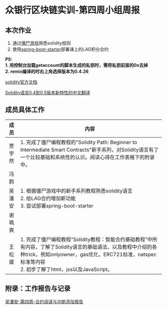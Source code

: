 # 众银行区块链实训-第四周小组周报
## 本次作业
1. 通过[僵尸游戏][1]熟悉solidity规则 
1. 使用[spring-boot-starter][2]部署课上的LAG积分合约

**PS:<br/>1. 用控制台加载getaccount的脚本生成的私钥时，需将私钥前面的0x去掉<br/> 2. remix编译的时右上角选择版本为0.4.26**

[solidity官方文档](https://solidity.readthedocs.io/en/v0.5.9/)

[Solidity语言0.4到0.5版本新特性的中文翻译](https://zhuanlan.zhihu.com/p/54169418)

[1]: https://cryptozombies.io/en/lesson "jiangshi"
[2]: https://github.com/FISCO-BCOS/spring-boot-starter/blob/master/doc/README_CN.md "Spring Boot"

## 成员具体工作
成员|内容
:----:|---
贾宇然|1. 完成了僵尸编程教程的"Solidity Path: Beginner to Intermediate Smart Contracts"新手系列，对Solidity语言有了一个比较基础和系统性的认识。阅读心得在工作表格下的附录中。<br />
冯韵|
吴潘安|1. 根据僵尸游戏中的新手系列教程熟悉solidity语言<br/>2. 给LAG合约增加新功能<br />3. 尝试部署spring-boot-starter
谢珮爽|                                                           
王松盛|1. 完成了僵尸编程教程“Solidity教程：智能合约基础教程”中所有内容，了解了Solidity语言的基础语法，以及教程中介绍的各种trick，例如onlyowner，gas优化，ERC721标准，natspec标准等内容<br/>2. 初步了解了html，jss以及JavaScript。

## 附录：工作报告与记录
[吴潘安-第四周-合约阅读与功能添加报告](https://github.com/bisco-fcos/webank/blob/master/day4/%E5%90%B4%E6%BD%98%E5%AE%89/LAGContract.md)







